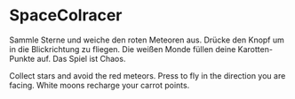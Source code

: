 # SpaceColracer
Sammle Sterne und weiche den roten Meteoren aus. Drücke den Knopf um in die Blickrichtung zu fliegen. Die weißen Monde füllen deine Karotten-Punkte auf. Das Spiel ist Chaos.

Collect stars and avoid the red meteors. Press to fly in the direction you are facing. White moons recharge your carrot points.
